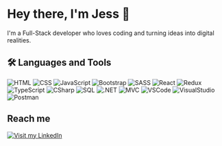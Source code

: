 # Hey there, I'm Jess 👋
I'm a Full-Stack developer who loves coding and turning ideas into digital realities.

## 🛠️ Languages and Tools
![HTML](https://img.shields.io/badge/HTML-282C34?logo=html5&logoColor=E34F26)
![CSS](https://img.shields.io/badge/CSS-282C34?logo=css3&logoColor=1572B6)
![JavaScript](https://img.shields.io/badge/JavaScript-282C34?logo=javascript&logoColor=F7DF1E)
![Bootstrap](https://img.shields.io/badge/Bootstrap-282C34?logo=bootstrap&logoColor=7952B3)
![SASS](https://img.shields.io/badge/SASS-282C34?logo=sass&logoColor=CC6699)
![React](https://img.shields.io/badge/React-282C34?logo=react&logoColor=61DAFB)
![Redux](https://img.shields.io/badge/Redux-282C34?logo=redux&logoColor=764ABC)
![TypeScript](https://img.shields.io/badge/Typescript-282C34?logo=typescript&logoColor=3178C6)
![CSharp](https://img.shields.io/badge/C%23-282C34?logo=csharp&logoColor=512BD4)
![SQL](https://img.shields.io/badge/_SQL-282C34)
![.NET](https://img.shields.io/badge/.NET-282C34?logo=dotnet&logoColor=512BD4)
![MVC](https://img.shields.io/badge/_MVC-282C34)
![VSCode](https://img.shields.io/badge/VSCode-282C34?logo=visualstudiocode&logoColor=007ACC)
![VisualStudio](https://img.shields.io/badge/Visual_Studio-282C34?logo=visualstudio&logoColor=5C2D91)
![Postman](https://img.shields.io/badge/Postman-282C34?logo=postman&logoColor=FF6C37)


## Reach me
[![Visit my LinkedIn](https://img.shields.io/badge/Visit_my_LinkedIn-282C34?logo=linkedin&logoColor=0A66C2)](https://www.linkedin.com/in/jessica-ferro-dev)



<!--
**JessFe/JessFe** is a ✨ _special_ ✨ repository because its `README.md` (this file) appears on your GitHub profile.

Here are some ideas to get you started:

- 🔭 I’m currently working on ...
- 🌱 I’m currently learning ...
- 👯 I’m looking to collaborate on ...
- 🤔 I’m looking for help with ...
- 💬 Ask me about ...
- 📫 How to reach me: ...
- 😄 Pronouns: ...
- ⚡ Fun fact: ...
-->
